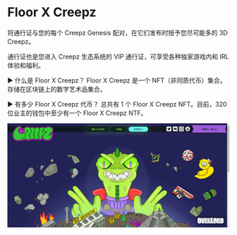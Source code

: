 # Floor X Creepz

将通行证与您的每个 Creepz Genesis 配对，在它们发布时授予您尽可能多的 3D Creepz。

通行证也是您进入 Creepz 生态系统的 VIP 通行证，可享受各种独家游戏内和 IRL 体验和福利。

▶ 什么是 Floor X Creepz？
Floor X Creepz 是一个 NFT（非同质代币）集合。存储在区块链上的数字艺术品集合。

▶ 有多少 Floor X Creepz 代币？
总共有 1 个 Floor X Creepz NFT。目前，320 位业主的钱包中至少有一个 Floor X Creepz NTF。

![nft](412341321_new.png)
